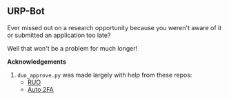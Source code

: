 **URP-Bot**
-

Ever missed out on a research opportunity because you weren't aware of it or submitted an application too late? 

Well that won't be a problem for much longer!

**Acknowledgements**
1. `duo_approve.py` was made largely with help from these repos:
    * <a href="https://github.com/falsidge/ruo"> RUO </a> 
    * <a href="https://github.com/FreshSupaSulley/Auto-2FA"> Auto 2FA</a>